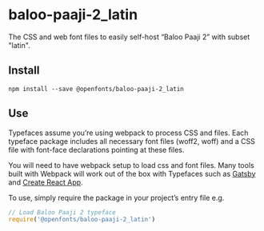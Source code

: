 
# baloo-paaji-2_latin

The CSS and web font files to easily self-host “Baloo Paaji 2” with subset "latin".

## Install

`npm install --save @openfonts/baloo-paaji-2_latin`

## Use

Typefaces assume you’re using webpack to process CSS and files. Each typeface
package includes all necessary font files (woff2, woff) and a CSS file with
font-face declarations pointing at these files.

You will need to have webpack setup to load css and font files. Many tools built
with Webpack will work out of the box with Typefaces such as [Gatsby](https://github.com/gatsbyjs/gatsby)
and [Create React App](https://github.com/facebookincubator/create-react-app).

To use, simply require the package in your project’s entry file e.g.

```javascript
// Load Baloo Paaji 2 typeface
require('@openfonts/baloo-paaji-2_latin')
```
